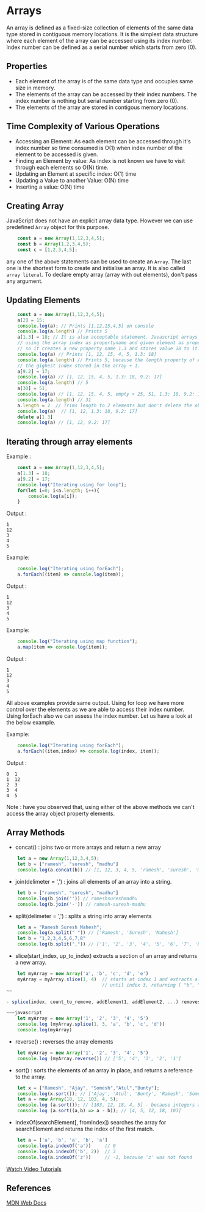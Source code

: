 # Arrays

An array is defined as a fixed-size collection of elements of the same data type stored in contiguous memory locations. It is the simplest data structure where each element of the array 
can be accessed using its index number. Index number can be defined as a serial number which starts from zero (0).

## Properties

- Each element of the array is of the same data type and occupies same size in memory. 
- The elements of the array can be accessed by their index numbers. The index number is nothing but serial number starting from zero (0).
- The elements of the array are stored in contigous memory locations.

## Time Complexity of Various Operations

- Accessing an Element: As each element can be accessed through it's index number so time consumed is O(1) when index number of the element to be accessed is given.
- Finding an Element by value: As index is not known we have to visit through each elements so O(N) time.
- Updating an Element at specific index: O(1) time
- Updating a Value to another Value: O(N) time
- Inserting a value: O(N) time

## Creating Array

JavaScript does not have an explicit array data type. However we can use predefined `Array` object for this purpose.

~~~javascript
    const a = new Array(1,12,3,4,5);
    const b = Array(1,2,3,4,5);
    const c = [1,2,3,4,5];
~~~

any one of the above statements can be used to create an `Array`. The last one is the shortest form to create and initialise an array. It is also called `array literal`. To declare empty array (array with out elements), don't pass any argument.

## Updating Elements

~~~javascript
    const a = new Array(1,12,3,4,5);
    a[2] = 15;
    console.log(a); // Prints [1,12,15,4,5] on console
    console.log(a.length) // Prints 5
    a[1.3] = 18; // It is also acceptable statement. Javascript arrays stores their elements as standard object properties 
    // using the array index as propertyname and given element as property value. as index 1.3 does not exist 
    // so it creates a new property name 1.3 and stores value 18 to it.
    console.log(a) // Prints [1, 12, 15, 4, 5, 1.3: 18]
    console.log(a.length) // Prints 5, because the length property of Array object returns 
    // the gighest index stored in the array + 1.
    a[9.2] = 17;
    console.log(a) // [1, 12, 15, 4, 5, 1.3: 18, 9.2: 17]
    console.log(a.length) // 5
    a[30] = 51; 
    console.log(a) // [1, 12, 15, 4, 5, empty × 25, 51, 1.3: 18, 9.2: 17]
    console.log(a.length) // 31
    a.length = 2  // Trims length to 2 elements but don't delete the object elements
    console.log(a)  // [1, 12, 1.3: 18, 9.2: 17]
    delete a[1.3] 
    console.log(a) // [1, 12, 9.2: 17]   
~~~

## Iterating through array elements

Example :
~~~javascript
    const a = new Array(1,12,3,4,5);
    a[1.3] = 18;
    a[9.2] = 17;
    console.log("Iterating using for loop");
    for(let i=0; i<a.length; i++){
        console.log(a[i]);
    }
~~~
Output :
~~~
1 
12
3
4
5
~~~
Example:
~~~javascript
    console.log("Iterating using forEach");
    a.forEach((item) => console.log(item));
~~~
Output :
~~~
1 
12
3
4
5
~~~
Example:
~~~javascript
    console.log("Iterating using map function");
    a.map(item => console.log(item));
~~~
Output :
~~~
1 
12
3
4
5
~~~

All above examples provide same output. Using for loop we have more control over the elements as we are able to access their index number. Using forEach also we can assess the index number. Let us have a look at the below example.

Example:
~~~javascript
    console.log("Iterating using forEach");
    a.forEach((item,index) => console.log(index, item));
~~~
Output :
~~~
0  1 
1  12
2  3
3  4
4  5
~~~

Note : have you observed that, using either of the above methods we can't access the array object property elements.

## Array Methods

- concat() : joins two or more arrays and return a new array

~~~javascript
    let a = new Array(1,12,3,4,5);
    let b = ["ramesh", "suresh", "madhu"]
    console.log(a.concat(b)) // [1, 12, 3, 4, 5, 'ramesh', 'suresh', 'madhu']
~~~

- join(delimeter = ',') : joins all elements of an array into a string.

~~~javascript
    let b = ["ramesh", "suresh", "madhu"]
    console.log(b.join('')) // rameshsureshmadhu
    console.log(b.join('-')) // ramesh-suresh-madhu
~~~

- split(delimeter = ',') : splits a string into array elements

~~~javascript
    let a = "Ramesh Suresh Mahesh";
    console.log(a.split(" ")) // ['Ramesh', 'Suresh', 'Mahesh']
    let b = "1,2,3,4,5,6,7,8"
    console.log(b.split(",")) // ['1', '2', '3', '4', '5', '6', '7', '8']
~~~

- slice(start_index, up_to_index) extracts a section of an array and returns a new array.

~~~javascript
    let myArray = new Array('a', 'b', 'c', 'd', 'e')
    myArray = myArray.slice(1, 4)  // starts at index 1 and extracts all elements
                                   // until index 3, returning [ "b", "c", "d"]
~~

- splice(index, count_to_remove, addElement1, addElement2, ...) removes elements from an array and (optionally) replaces them. It returns the items which were removed from the array.

~~~javascript
    let myArray = new Array('1', '2', '3', '4', '5')
    console.log (myArray.splice(1, 3, 'a', 'b', 'c', 'd'))
    console.log(myArray)
~~~

- reverse() : reverses the array elements

~~~javascript
    let myArray = new Array('1', '2', '3', '4', '5')
    console.log (myArray.reverse()) // ['5', '4', '3', '2', '1']
~~~

- sort() : sorts the elements of an array in place, and returns a reference to the array.

~~~javascript
    let x = ["Ramesh", "Ajay", "Somesh","Atul","Bunty"];
    console.log(x.sort()); // ['Ajay', 'Atul', 'Bunty', 'Ramesh', 'Somesh']
    let a = new Array(18, 12, 103, 4, 5);
    console.log (a.sort()); // [103, 12, 18, 4, 5] - because integers are also sorted like strings so 10 first then 12 then 18 then 4 and then 5
    console.log (a.sort((a,b) => a - b)); // [4, 5, 12, 18, 103]
~~~

- indexOf(searchElement[, fromIndex]) searches the array for searchElement and returns the index of the first match.

~~~javascript
    let a = ['a', 'b', 'a', 'b', 'a']
    console.log(a.indexOf('a'))     // 0
    console.log(a.indexOf('b', 2))  // 3
    console.log(a.indexOf('z'))     // -1, because 'z' was not found
~~~


[Watch Video Tutorials](https://play.google.com/store/apps/details?id=in.ttrc.pgdca)

## References
[MDN Web Docs](https://developer.mozilla.org/en-US/docs/Web/JavaScript/Guide/Indexed_collections)
